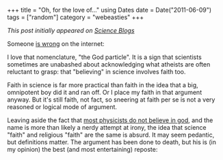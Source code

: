 +++
title = "Oh, for the love of..."
using Dates
date = Date("2011-06-09")
tags = ["random"]
category = "webeasties"
+++

_This post initially appeared on [Science Blogs](http://scienceblogs.com/webeasties)_

Someone [is wrong](http://www.guardian.co.uk/science/2011/jun/09/science-is-my-god) on the internet:

I love that nomenclature, "the God particle". It is a sign that scientists sometimes are unabashed about acknowledging what atheists are often reluctant to grasp: that "believing" in science involves faith too.

Faith in science is far more practical than faith in the idea that a big, omnipotent boy did it and ran off. Or I place my faith in that argument anyway. But it's still faith, not fact, so sneering at faith per se is not a very reasoned or logical mode of argument.

Leaving aside the fact that [most physicists do not believe in god](http://en.wikipedia.org/wiki/Relationship_between_religion_and_science#List_of_studies), and the name is more than likely a nerdy attempt at irony, the idea that science "faith" and religious "faith" are the same is absurd. 
It may seem pedantic, but definitions matter. The argument has been done to death, but his is (in my opinion) the best (and most entertaining) reposte:

      
  
